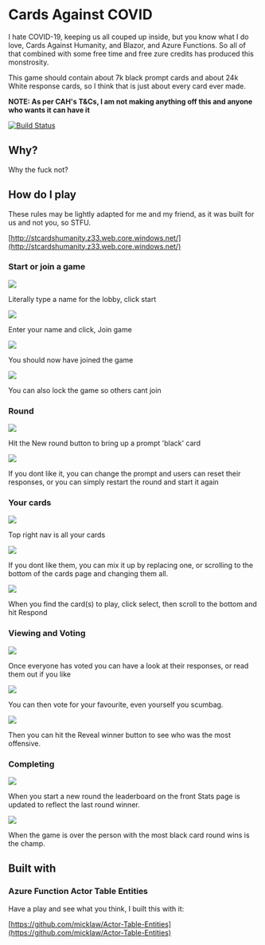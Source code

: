 # Cards Against COVID
I hate COVID-19, keeping us all couped up inside, but you know what I do love, Cards Against Humanity, and Blazor, and Azure Functions. So all of that combined with some free time and free zure credits has produced this monstrosity.

This game should contain about 7k black prompt cards and about 24k White response cards, so I think that is just about every card ever made.

**NOTE: As per CAH's T&Cs, I am not making anything off this and anyone who wants it can have it**

[![Build Status](https://dev.azure.com/mlwdltd/Actor%20Table%20Entities/_apis/build/status/micklaw.Actor-Table-Entities?branchName=develop)](https://dev.azure.com/mlwdltd/Actor%20Table%20Entities/_build/latest?definitionId=10&branchName=develop)

## Why?
Why the fuck not?

## How do I play
These rules may be lightly adapted for me and my friend, as it was built for us and not you, so STFU.

[http://stcardshumanity.z33.web.core.windows.net/](http://stcardshumanity.z33.web.core.windows.net/)

### Start or join a game

![](./Docs/1.home.JPG)

Literally type a name for the lobby, click start

![](./Docs/2.entername.JPG)

Enter your name and click, Join game

![](./Docs/3.playing.JPG)

You should now have joined the game

![](./Docs/9.locked.JPG)

You can also lock the game so others cant join

### Round

![](./Docs/7.new-round.JPG)

Hit the New round button to bring up a prompt 'black' card

![](./Docs/8.prompt.JPG)

If you dont like it, you can change the prompt and users can reset their responses, or you can simply restart the round and start it again

### Your cards

![](./Docs/4.cards.JPG)

Top right nav is all your cards

![](./Docs/5.cards-replce.JPG)

If you dont like them, you can mix it up by replacing one, or scrolling to the bottom of the cards page and changing them all.

![](./Docs/6.respond.JPG)

When you find the card(s) to play, click select, then scroll to the bottom and hit Respond

### Viewing and Voting

![](./Docs/10.view.JPG)

Once everyone has voted you can have a look at their responses, or read them out if you like

![](./Docs/11.voted.JPG)

You can then vote for your favourite, even yourself you scumbag.

![](./Docs/12.winner.JPG)

Then you can hit the Reveal winner button to see who was the most offensive.

### Completing

![](./Docs/13.leaderboard.JPG)

When you start a new round the leaderboard on the front Stats page is updated to reflect the last round winner.

![](./Docs/14.game-over.JPG)

When the game is over the person with the most black card round wins is the champ.

## Built with

### Azure Function Actor Table Entities

Have a play and see what you think, I built this with it:

[https://github.com/micklaw/Actor-Table-Entities](https://github.com/micklaw/Actor-Table-Entities)